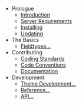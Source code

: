 - Prologue
    - [Introduction](/docs/introduction)
    - [Server Requirements](/docs/server-requirements)
    - [Installing](/docs/installing)
    - [Updating](/docs/updating)
- The Basics
    - [Fieldtypes...](/docs/fieldtypes)
- Contributing
    - [Coding Standards](/docs/coding-standards)
    - [Code Conventions](/docs/code-conventions)
    - [Documentation](/docs/documentation)
- Development
    - [Theme Development...](/docs/theme-development)
    - [Reference...](/docs/reference)
    - [API...](/docs/api)
